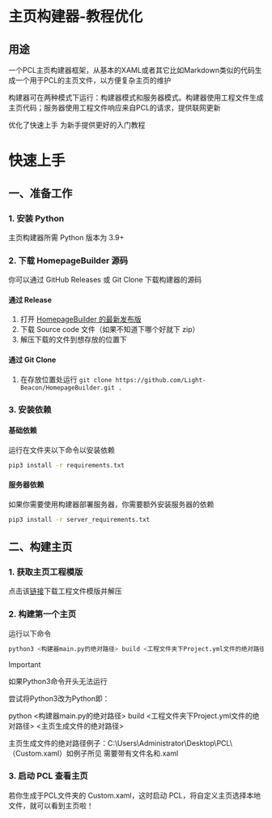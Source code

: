 # 主页构建器-教程优化
## 用途
一个PCL主页构建器框架，从基本的XAML或者其它比如Markdown类似的代码生成一个用于PCL的主页文件，以方便复杂主页的维护

构建器可在两种模式下运行：构建器模式和服务器模式。构建器使用工程文件生成主页代码；服务器使用工程文件响应来自PCL的请求，提供联网更新

优化了快速上手 为新手提供更好的入门教程


# 快速上手
## 一、准备工作
### 1. 安装 Python
主页构建器所需 Python 版本为 3.9+

### 2. 下载 HomepageBuilder 源码
你可以通过 GitHub Releases 或 Git Clone 下载构建器的源码 

#### 通过 Release
1. 打开 [HomepageBuilder 的最新发布版](https://github.com/Light-Beacon/HomepageBuilder/releases/latest)
2. 下载 Source code 文件（如果不知道下哪个好就下 zip）
3. 解压下载的文件到想存放的位置下

#### 通过 Git Clone
1. 在存放位置处运行 `git clone https://github.com/Light-Beacon/HomepageBuilder.git .`

### 3. 安装依赖
#### 基础依赖
运行在文件夹以下命令以安装依赖
```bash
pip3 install -r requirements.txt
```
#### 服务器依赖
如果你需要使用构建器部署服务器，你需要额外安装服务器的依赖
```bash
pip3 install -r server_requirements.txt
```
## 二、构建主页
### 1. 获取主页工程模版
点击该[链接](https://github.com/Light-Beacon/HomepageProjectTemplate/archive/refs/heads/main.zip)下载工程文件模版并解压

### 2. 构建第一个主页
运行以下命令
```bash
python3 <构建器main.py的绝对路径> build <工程文件夹下Project.yml文件的绝对路径> <主页生成文件的绝对路径>
```
>[!IMPORTANT]
>如果Python3命令开头无法运行
>
>尝试将Python3改为Python即：
>
>python <构建器main.py的绝对路径> build <工程文件夹下Project.yml文件的绝对路径> <主页生成文件的绝对路径>
>
>主页生成文件的绝对路径例子：C:\Users\Administrator\Desktop\PCL\（Custom.xaml）如例子所见 需要带有文件名和.xaml


### 3. 启动 PCL 查看主页
若你生成于PCL文件夹的 Custom.xaml，这时启动 PCL，将自定义主页选择本地文件，就可以看到主页啦！

